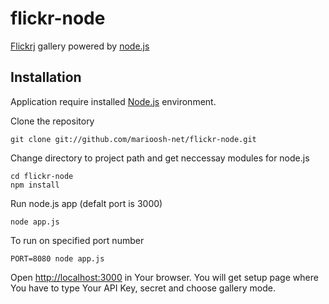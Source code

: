 flickr-node
===============

[Flickrj](http://flickrj.sourceforge.net/) gallery powered by [node.js](http://nodejs.org/)

Installation
------------
Application require installed [Node.js](http://nodejs.org/) environment.

Clone the repository

    git clone git://github.com/marioosh-net/flickr-node.git

Change directory to project path and get neccessay modules for node.js

    cd flickr-node
    npm install

Run node.js app (defalt port is 3000) 

    node app.js
    
To run on specified port number

    PORT=8080 node app.js

Open [http://localhost:3000](http://localhost:3000) in Your browser. You will get setup page where You
have to type Your API Key, secret and choose gallery mode.
